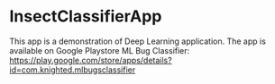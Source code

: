 # InsectClassifierApp
This app is a demonstration of Deep Learning application. The app is available on Google Playstore 
ML Bug Classifier: https://play.google.com/store/apps/details?id=com.knighted.mlbugsclassifier
